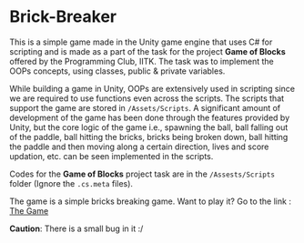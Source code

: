 # Brick-Breaker

This is a simple game made in the Unity game engine that uses C# for scripting and is made as a part of the task for the project **Game of Blocks** offered by the Programming Club, IITK. The task was to implement the OOPs concepts, using classes, public & private variables. 

While building a game in Unity, OOPs are extensively used in scripting since we are required to use functions even across the scripts. The scripts that support the game are stored in `/Assets/Scripts`. A significant amount of development of the game has been done through the features provided by Unity, but the core logic of the game i.e., spawning the ball, ball falling out of the paddle, ball hitting the bricks, bricks being broken down, ball hitting the paddle and then moving along a certain direction, lives and score updation, etc. can be seen implemented in the scripts. 

Codes for the **Game of Blocks** project task are in the `/Assests/Scripts` folder (Ignore the `.cs.meta` files).


The game is a simple bricks breaking game. Want to play it? Go to the link : [The Game](https://play.unity.com/mg/other/my-new-microgame-3347)

**Caution**: There is a small bug in it :/
